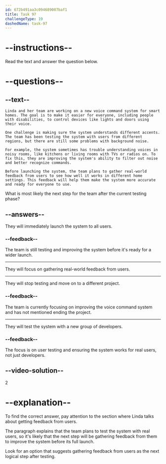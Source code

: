 ```yaml
---
id: 672b491aa3c094689007baf1
title: Task 97
challengeType: 19
dashedName: task-97
---
```


<!-- READING -->

# --instructions--

Read the text and answer the question below.

# --questions--

## --text--

`Linda and her team are working on a new voice command system for smart homes. The goal is to make it easier for everyone, including people with disabilities, to control devices like lights and doors using their voice.`

`One challenge is making sure the system understands different accents. The team has been testing the system with users from different regions, but there are still some problems with background noise.`

`For example, the system sometimes has trouble understanding voices in noisy rooms, like kitchens or living rooms with TVs or radios on. To fix this, they are improving the system's ability to filter out noise and better recognize commands.`

`Before launching the system, the team plans to gather real-world feedback from users to see how well it works in different home settings. This feedback will help them make the system more accurate and ready for everyone to use.`

What is most likely the next step for the team after the current testing phase?

## --answers--

They will immediately launch the system to all users.

### --feedback--

The team is still testing and improving the system before it's ready for a wider launch.

---

They will focus on gathering real-world feedback from users.

---

They will stop testing and move on to a different project.

### --feedback--

The team is currently focusing on improving the voice command system and has not mentioned ending the project.

---

They will test the system with a new group of developers.

### --feedback--

The focus is on user testing and ensuring the system works for real users, not just developers.

## --video-solution--

2

# --explanation--

To find the correct answer, pay attention to the section where Linda talks about getting feedback from users.

The paragraph explains that the team plans to test the system with real users, so it's likely that the next step will be gathering feedback from them to improve the system before its full launch.

Look for an option that suggests gathering feedback from users as the next logical step after testing.
